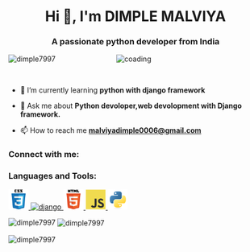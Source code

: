 <h1 align="center">Hi 👋, I'm DIMPLE MALVIYA</h1>
<h3 align="center">A passionate python developer from India</h3>
<img align="right"    alt="coading" src="https://gifdb.com/images/file/animated-programmer-guy-coding-790a0bs8e8thpisg.gif" alt="Animated Programmer Guy Coding" width="290">

<p align="left"> <img src="https://komarev.com/ghpvc/?username=dimple7997&label=Profile%20views&color=0e75b6&style=flat" alt="dimple7997" /> </p>

<p align="left"> <a href="https://twitter.com/" target="blank"><img src="https://img.shields.io/twitter/follow/?logo=twitter&style=for-the-badge" alt="" /></a> </p>

- 🌱 I’m currently learning **python with django framework**

- 💬 Ask me about **Python devoloper,web devolopment with Django framework.**

- 📫 How to reach me **malviyadimple0006@gmail.com**

<h3 align="left">Connect with me:</h3>
<p align="left">
</p>

<h3 align="left">Languages and Tools:</h3>
<p align="left"> <a href="https://www.w3schools.com/css/" target="_blank" rel="noreferrer"> <img src="https://raw.githubusercontent.com/devicons/devicon/master/icons/css3/css3-original-wordmark.svg" alt="css3" width="40" height="40"/> </a> <a href="https://www.djangoproject.com/" target="_blank" rel="noreferrer"> <img src="https://cdn.worldvectorlogo.com/logos/django.svg" alt="django" width="40" height="40"/> </a> <a href="https://www.w3.org/html/" target="_blank" rel="noreferrer"> <img src="https://raw.githubusercontent.com/devicons/devicon/master/icons/html5/html5-original-wordmark.svg" alt="html5" width="40" height="40"/> </a> <a href="https://developer.mozilla.org/en-US/docs/Web/JavaScript" target="_blank" rel="noreferrer"> <img src="https://raw.githubusercontent.com/devicons/devicon/master/icons/javascript/javascript-original.svg" alt="javascript" width="40" height="40"/> </a> <a href="https://www.python.org" target="_blank" rel="noreferrer"> <img src="https://raw.githubusercontent.com/devicons/devicon/master/icons/python/python-original.svg" alt="python" width="40" height="40"/> </a> </p>

<p><img align="left" src="https://github-readme-stats.vercel.app/api/top-langs?username=dimple7997&show_icons=true&locale=en&layout=compact" alt="dimple7997" /></p>

<p>&nbsp;<img align="center" src="https://github-readme-stats.vercel.app/api?username=dimple7997&show_icons=true&locale=en" alt="dimple7997" /></p>

<p><img align="center" src="https://github-readme-streak-stats.herokuapp.com/?user=dimple7997&" alt="dimple7997" /></p>
